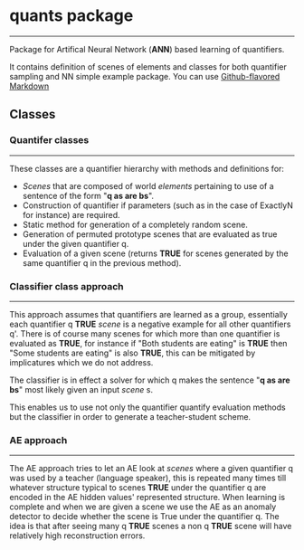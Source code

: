 # quants package
---
Package for Artifical Neural Network (**ANN**) based learning of quantifiers.

It contains definition of scenes of elements and classes for both quantifier sampling and NN simple example package. You can use
[Github-flavored Markdown](https://guides.github.com/features/mastering-markdown/)


## Classes

### Quantifer classes
---
These classes are a quantifier hierarchy with methods and definitions for:
* *Scenes* that are composed of world *elements* pertaining to use of a sentence of the form "**q as are bs**".
* Construction of quantifier if parameters (such as in the case of ExactlyN for instance) are required.
* Static method for generation of a completely random scene.
* Generation of permuted prototype scenes that are evaluated as true under the given quantifier q.
* Evaluation of a given scene (returns **TRUE** for scenes generated by the same quantifier q in the previous method).

### Classifier class approach
---
This approach assumes that quantifiers are learned as a group, essentially each quantifier q **TRUE** *scene* is a negative example for all other quantifiers q'.
There is of course many scenes for which more than one quantifier is evaluated as **TRUE**, for instance if "Both students are eating" is **TRUE** then "Some students are eating" is also **TRUE**, this can be mitigated by implicatures which we do not address.

The classifier is in effect a solver for which q makes the sentence "**q as are bs**" most likely given an input *scene* s.

This enables us to use not only the quantifier quantify evaluation methods but the classifier in order to generate a teacher-student scheme.

### AE approach
---
The AE approach tries to let an AE look at *scenes* where a given quantifier q was used by a teacher (language speaker), this is repeated many times till whatever structure typical to scenes **TRUE** under the quantifier q are encoded in the AE hidden values' represented structure. When learning is complete and when we are given a scene we use the AE as an anomaly detector to decide whether the scene is True under the quantifier q. The idea is that after seeing many q **TRUE** scenes a non q **TRUE** scene will have relatively high reconstruction errors.

